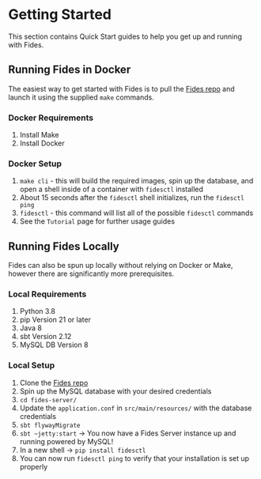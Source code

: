 # Getting Started

This section contains Quick Start guides to help you get up and running with Fides.

## Running Fides in Docker

The easiest way to get started with Fides is to pull the [Fides repo](https://github.com/ethyca/fides) and launch it using the supplied `make` commands.

### Docker Requirements

1. Install Make
1. Install Docker

### Docker Setup

1. `make cli` - this will build the required images, spin up the database, and open a shell inside of a container with `fidesctl` installed
1. About 15 seconds after the `fidesctl` shell initializes, run the `fidesctl ping`
1. `fidesctl` - this command will list all of the possible `fidesctl` commands
1. See the `Tutorial` page for further usage guides

## Running Fides Locally

Fides can also be spun up locally without relying on Docker or Make, however there are significantly more prerequisites.

### Local Requirements

1. Python 3.8
1. pip Version 21 or later
1. Java 8
1. sbt Version 2.12
1. MySQL DB Version 8

### Local Setup

1. Clone the [Fides repo](https://github.com/ethyca/fides)
1. Spin up the MySQL database with your desired credentials
1. `cd fides-server/`
1. Update the `application.conf` in `src/main/resources/` with the database credentials
1. `sbt flywayMigrate`
1. `sbt ~jetty:start` -> You now have a Fides Server instance up and running powered by MySQL!
1. In a new shell -> `pip install fidesctl`
1. You can now run `fidesctl ping` to verify that your installation is set up properly
